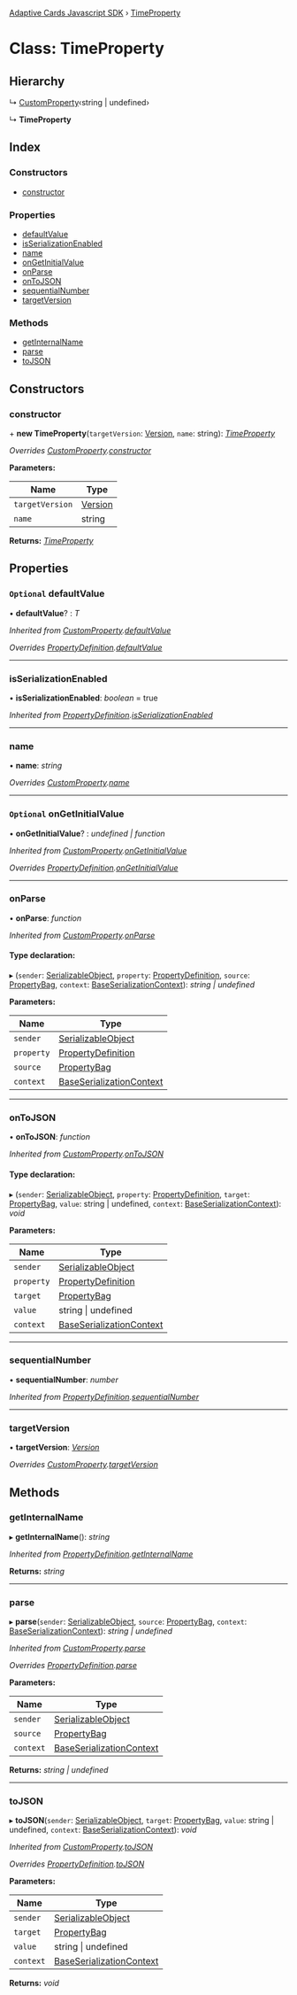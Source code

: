 [Adaptive Cards Javascript SDK](../README.md) › [TimeProperty](timeproperty.md)

# Class: TimeProperty

## Hierarchy

  ↳ [CustomProperty](customproperty.md)‹string | undefined›

  ↳ **TimeProperty**

## Index

### Constructors

* [constructor](timeproperty.md#constructor)

### Properties

* [defaultValue](timeproperty.md#optional-defaultvalue)
* [isSerializationEnabled](timeproperty.md#isserializationenabled)
* [name](timeproperty.md#name)
* [onGetInitialValue](timeproperty.md#optional-ongetinitialvalue)
* [onParse](timeproperty.md#onparse)
* [onToJSON](timeproperty.md#ontojson)
* [sequentialNumber](timeproperty.md#sequentialnumber)
* [targetVersion](timeproperty.md#targetversion)

### Methods

* [getInternalName](timeproperty.md#getinternalname)
* [parse](timeproperty.md#parse)
* [toJSON](timeproperty.md#tojson)

## Constructors

###  constructor

\+ **new TimeProperty**(`targetVersion`: [Version](version.md), `name`: string): *[TimeProperty](timeproperty.md)*

*Overrides [CustomProperty](customproperty.md).[constructor](customproperty.md#constructor)*

**Parameters:**

Name | Type |
------ | ------ |
`targetVersion` | [Version](version.md) |
`name` | string |

**Returns:** *[TimeProperty](timeproperty.md)*

## Properties

### `Optional` defaultValue

• **defaultValue**? : *T*

*Inherited from [CustomProperty](customproperty.md).[defaultValue](customproperty.md#optional-defaultvalue)*

*Overrides [PropertyDefinition](propertydefinition.md).[defaultValue](propertydefinition.md#optional-defaultvalue)*

___

###  isSerializationEnabled

• **isSerializationEnabled**: *boolean* = true

*Inherited from [PropertyDefinition](propertydefinition.md).[isSerializationEnabled](propertydefinition.md#isserializationenabled)*

___

###  name

• **name**: *string*

*Overrides [CustomProperty](customproperty.md).[name](customproperty.md#name)*

___

### `Optional` onGetInitialValue

• **onGetInitialValue**? : *undefined | function*

*Inherited from [CustomProperty](customproperty.md).[onGetInitialValue](customproperty.md#optional-ongetinitialvalue)*

*Overrides [PropertyDefinition](propertydefinition.md).[onGetInitialValue](propertydefinition.md#optional-ongetinitialvalue)*

___

###  onParse

• **onParse**: *function*

*Inherited from [CustomProperty](customproperty.md).[onParse](customproperty.md#onparse)*

#### Type declaration:

▸ (`sender`: [SerializableObject](serializableobject.md), `property`: [PropertyDefinition](propertydefinition.md), `source`: [PropertyBag](../README.md#propertybag), `context`: [BaseSerializationContext](baseserializationcontext.md)): *string | undefined*

**Parameters:**

Name | Type |
------ | ------ |
`sender` | [SerializableObject](serializableobject.md) |
`property` | [PropertyDefinition](propertydefinition.md) |
`source` | [PropertyBag](../README.md#propertybag) |
`context` | [BaseSerializationContext](baseserializationcontext.md) |

___

###  onToJSON

• **onToJSON**: *function*

*Inherited from [CustomProperty](customproperty.md).[onToJSON](customproperty.md#ontojson)*

#### Type declaration:

▸ (`sender`: [SerializableObject](serializableobject.md), `property`: [PropertyDefinition](propertydefinition.md), `target`: [PropertyBag](../README.md#propertybag), `value`: string | undefined, `context`: [BaseSerializationContext](baseserializationcontext.md)): *void*

**Parameters:**

Name | Type |
------ | ------ |
`sender` | [SerializableObject](serializableobject.md) |
`property` | [PropertyDefinition](propertydefinition.md) |
`target` | [PropertyBag](../README.md#propertybag) |
`value` | string &#124; undefined |
`context` | [BaseSerializationContext](baseserializationcontext.md) |

___

###  sequentialNumber

• **sequentialNumber**: *number*

*Inherited from [PropertyDefinition](propertydefinition.md).[sequentialNumber](propertydefinition.md#sequentialnumber)*

___

###  targetVersion

• **targetVersion**: *[Version](version.md)*

*Overrides [CustomProperty](customproperty.md).[targetVersion](customproperty.md#targetversion)*

## Methods

###  getInternalName

▸ **getInternalName**(): *string*

*Inherited from [PropertyDefinition](propertydefinition.md).[getInternalName](propertydefinition.md#getinternalname)*

**Returns:** *string*

___

###  parse

▸ **parse**(`sender`: [SerializableObject](serializableobject.md), `source`: [PropertyBag](../README.md#propertybag), `context`: [BaseSerializationContext](baseserializationcontext.md)): *string | undefined*

*Inherited from [CustomProperty](customproperty.md).[parse](customproperty.md#parse)*

*Overrides [PropertyDefinition](propertydefinition.md).[parse](propertydefinition.md#parse)*

**Parameters:**

Name | Type |
------ | ------ |
`sender` | [SerializableObject](serializableobject.md) |
`source` | [PropertyBag](../README.md#propertybag) |
`context` | [BaseSerializationContext](baseserializationcontext.md) |

**Returns:** *string | undefined*

___

###  toJSON

▸ **toJSON**(`sender`: [SerializableObject](serializableobject.md), `target`: [PropertyBag](../README.md#propertybag), `value`: string | undefined, `context`: [BaseSerializationContext](baseserializationcontext.md)): *void*

*Inherited from [CustomProperty](customproperty.md).[toJSON](customproperty.md#tojson)*

*Overrides [PropertyDefinition](propertydefinition.md).[toJSON](propertydefinition.md#tojson)*

**Parameters:**

Name | Type |
------ | ------ |
`sender` | [SerializableObject](serializableobject.md) |
`target` | [PropertyBag](../README.md#propertybag) |
`value` | string &#124; undefined |
`context` | [BaseSerializationContext](baseserializationcontext.md) |

**Returns:** *void*
